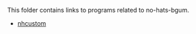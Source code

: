 This folder contains links to programs related to no-hats-bgum.

* [nhcustom](https://github.com/Fedora31/nhcustom)
